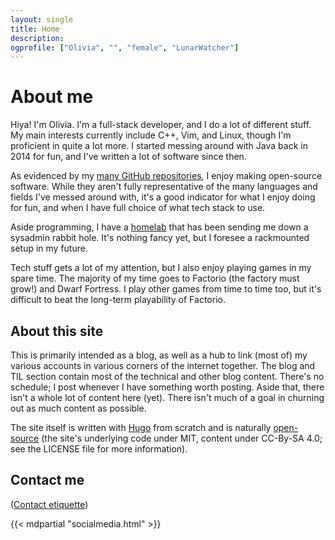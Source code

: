 ```yaml
---
layout: single
title: Home
description: 
ogprofile: ["Olivia", "", "female", "LunarWatcher"]
---
```


# About me

Hiya! I'm Olivia. I'm a full-stack developer, and I do a lot of different stuff. My main interests currently include C++, Vim, and Linux, though I'm proficient in quite a lot more. I started messing around with Java back in 2014 for fun, and I've written a lot of software since then. 

As evidenced by my [many GitHub repositories](https://github.com/LunarWatcher?tab=repositories), I enjoy making open-source software. While they aren't fully representative of the many languages and fields I've messed around with, it's a good indicator for what I enjoy doing for fun, and when I have full choice of what tech stack to use.

Aside programming, I have a [homelab](https://en.wikipedia.org/wiki/Home_server) that has been sending me down a sysadmin rabbit hole. It's nothing fancy yet, but I foresee a rackmounted setup in my future.

Tech stuff gets a lot of my attention, but I also enjoy playing games in my spare time. The majority of my time goes to Factorio (the factory must grow!) and Dwarf Fortress. I play other games from time to time too, but it's difficult to beat the long-term playability of Factorio.

## About this site

This is primarily intended as a blog, as well as a hub to link (most of) my various accounts in various corners of the internet together. The blog and TIL section contain most of the technical and other blog content. There's no schedule; I post whenever I have something worth posting. Aside that, there isn't a whole lot of content here (yet). There isn't much of a goal in churning out as much content as possible.

The site itself is written with [Hugo](https://gohugo.io/) from scratch and is naturally [open-source](https://github.com/LunarWatcher/lunarwatcher.github.io) (the site's underlying code under MIT, content under CC-By-SA 4.0; see the LICENSE file for more information).

## Contact me

([Contact etiquette](/contact.html))

{{< mdpartial "socialmedia.html" >}}

